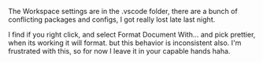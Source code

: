 The Workspace settings are in the .vscode folder, there are a bunch of conflicting packages and configs, I got really lost late last night.

I find if you right click, and select Format Document With... and pick prettier, when its working it will format. but this behavior is inconsistent also. I'm frustrated with this, so for now I leave it in your capable hands haha.
